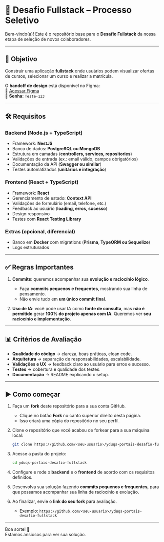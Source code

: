 # 🚀 Desafio Fullstack – Processo Seletivo

Bem-vindo(a)! Este é o repositório base para o **Desafio Fullstack** da nossa etapa de seleção de novos colaboradores.

---

## 🎯 Objetivo

Construir uma aplicação **fullstack** onde usuários podem visualizar ofertas de cursos, selecionar um curso e realizar a matrícula.

O **handoff de design** está disponível no Figma:  
🔗 [Acessar Figma](https://www.figma.com/design/jJLBqZG5RLoL9pbviYvAZW/Teste---Desenvolvimento?node-id=8-2156&t=FjZv9T176fS24B4e-0)  
🔑 **Senha:** `Teste-123`

---

## 🛠️ Requisitos

### Backend (Node.js + TypeScript)
- Framework: **NestJS**  
- Banco de dados: **PostgreSQL ou MongoDB**  
- Estrutura em camadas (**controllers, services, repositories**)  
- Validações de entrada (ex.: email válido, campos obrigatórios)  
- Documentação da API (**Swagger ou similar**)  
- Testes automatizados (**unitários e integração**)  

### Frontend (React + TypeScript)
- Framework: **React**  
- Gerenciamento de estado: **Context API**  
- Validações de formulário (email, telefone, etc.)  
- Feedback ao usuário (**loading, erros, sucesso**)  
- Design responsivo  
- Testes com **React Testing Library**

### Extras (opcional, diferencial)
- Banco em **Docker** com migrations (**Prisma, TypeORM ou Sequelize**)  
- Logs estruturados  

---

## ✅ Regras Importantes

1. **Commits**: queremos acompanhar sua **evolução e raciocínio lógico**.  
   - Faça **commits pequenos e frequentes**, mostrando sua linha de pensamento.  
   - Não envie tudo em **um único commit final**.

2. **Uso de IA**: você pode usar IA como **fonte de consulta**, mas **não é permitido** gerar **100% do projeto apenas com IA**. Queremos ver **seu raciocínio e implementação**.

---

## 📊 Critérios de Avaliação

- **Qualidade do código** → clareza, boas práticas, clean code.  
- **Arquitetura** → separação de responsabilidades, escalabilidade.  
- **Validações e UX** → feedback claro ao usuário para erros e sucesso.  
- **Testes** → cobertura e qualidade dos testes.  
- **Documentação** → README explicando o setup.  

---

## ▶️ Como começar

1. Faça um **fork** deste repositório para a sua conta GitHub.  
   - Clique no botão **Fork** no canto superior direito desta página.  
   - Isso criará uma cópia do repositório no seu perfil.  

2. Clone o repositório que você acabou de forkear para a sua máquina local:  
   ```bash
   git clone https://github.com/<seu-usuario>/yduqs-portais-desafio-fullstack.git
   ```

3. Acesse a pasta do projeto:  
   ```bash
   cd yduqs-portais-desafio-fullstack
   ```

4. Configure e rode o **backend** e o **frontend** de acordo com os requisitos definidos.  

5. Desenvolva sua solução fazendo **commits pequenos e frequentes**, para que possamos acompanhar sua linha de raciocínio e evolução.  

6. Ao finalizar, envie o **link do seu fork** para avaliação.  
   - Exemplo: `https://github.com/<seu-usuario>/yduqs-portais-desafio-fullstack`

---

Boa sorte! 🚀  
Estamos ansiosos para ver sua solução.
